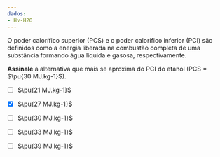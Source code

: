 ```yaml
---
dados:
- Hv-H2O
---
```

O poder calorífico superior (PCS) e o poder calorífico inferior (PCI) são definidos como a energia liberada na combustão completa de uma substância formando água líquida e gasosa, respectivamente.

**Assinale** a alternativa que mais se aproxima do PCI do etanol (PCS = $\pu{30 MJ.kg-1}$).

- [ ] $\pu{21 MJ.kg-1}$
- [x] $\pu{27 MJ.kg-1}$
- [ ] $\pu{30 MJ.kg-1}$
- [ ] $\pu{33 MJ.kg-1}$
- [ ] $\pu{39 MJ.kg-1}$

